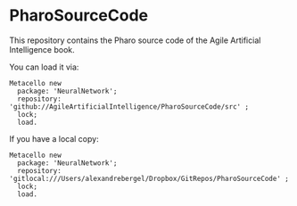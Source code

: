 # PharoSourceCode

This repository contains the Pharo source code of the Agile Artificial Intelligence book.

You can load it via:

```
Metacello new
  package: 'NeuralNetwork';
  repository: 'github://AgileArtificialIntelligence/PharoSourceCode/src' ;
  lock;
  load.
```


If you have a local copy:
```
Metacello new
  package: 'NeuralNetwork';
  repository: 'gitlocal:///Users/alexandrebergel/Dropbox/GitRepos/PharoSourceCode' ;
  lock;
  load.
```
